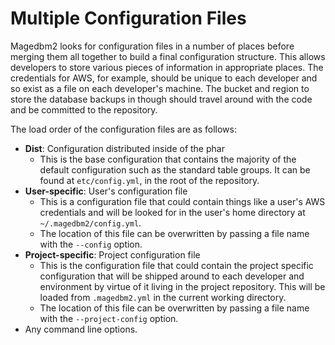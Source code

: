 # Multiple Configuration Files

Magedbm2 looks for configuration files in a number of places before merging them all together to build a final configuration structure. This allows developers to store various pieces of information in appropriate places. The credentials for AWS, for example, should be unique to each developer and so exist as a file on each developer's machine. The bucket and region to store the database backups in though should travel around with the code and be committed to the repository.

The load order of the configuration files are as follows:

* **Dist**: Configuration distributed inside of the phar
  * This is the base configuration that contains the majority of the default configuration such as the standard table groups. It can be found at `etc/config.yml`, in the root of the repository. 
* **User-specific**: User's configuration file
  * This is a configuration file that could contain things like a user's AWS credentials and will be looked for in the user's home directory at `~/.magedbm2/config.yml`.
  * The location of this file can be overwritten by passing a file name with the `--config` option.
* **Project-specific**: Project configuration file
  * This is the configuration file that could contain the project specific configuration that will be shipped around to each developer and environment by virtue of it living in the project repository. This will be loaded from `.magedbm2.yml` in the current working directory.
  * The location of this file can be overwritten by passing a file name with the `--project-config` option.
* Any command line options.
